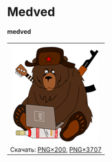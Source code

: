 ﻿# Medved

#### medved

|       |
| :---: |
|       |
| ![medved](medved-200.png) |
| Скачать: [PNG×200](https://raw.githubusercontent.com/DotNetRu/BrandBook/master/Art/Medved/medved-200.png), [PNG×3707](https://raw.githubusercontent.com/DotNetRu/BrandBook/master/Art/Medved/medved-3707.png) |

